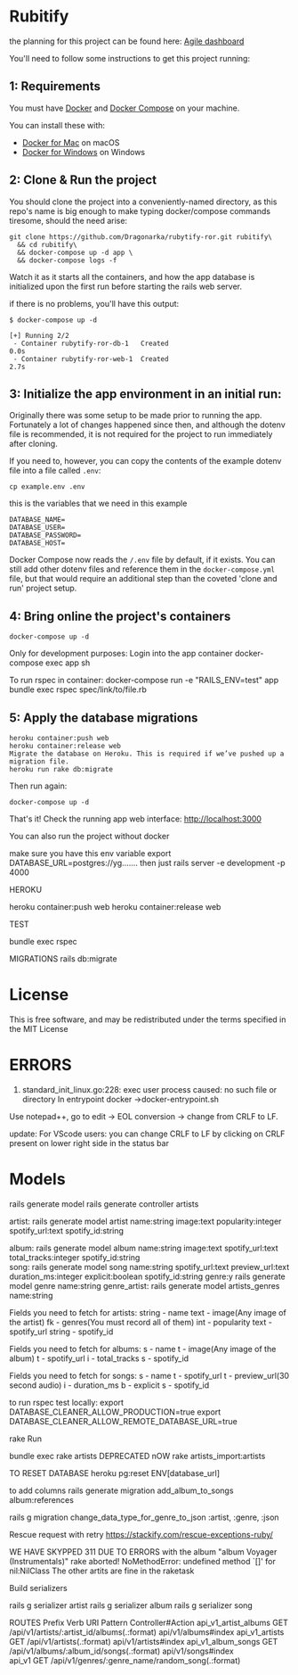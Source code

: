 
# Rubitify

the planning for this project can be found here: [Agile dashboard](https://trello.com/b/sBHnCLEI/rubytify)

You'll need to follow some instructions to get this project running:

## 1: Requirements

You must have [Docker](https://docs.docker.com/) and
[Docker Compose](https://docs.docker.com/compose/) on your machine.

You can install these with:
  * [Docker for Mac](https://docs.docker.com/docker-for-mac/) on macOS
  * [Docker for Windows](https://docs.docker.com/docker-for-windows) on Windows

## 2: Clone & Run the project

You should clone the project into a conveniently-named directory, as this repo's name is big enough
to make typing docker/compose commands tiresome, should the need arise:

```
git clone https://github.com/Dragonarka/rubytify-ror.git rubitify\
  && cd rubitify\
  && docker-compose up -d app \
  && docker-compose logs -f
```

Watch it as it starts all the containers, and how the app database is initialized upon the first run
before starting the rails web server.

if there is no problems, you'll have this output:
```
$ docker-compose up -d

[+] Running 2/2
 - Container rubytify-ror-db-1   Created                                                                   0.0s 
 - Container rubytify-ror-web-1  Created                                                                   2.7s
```
## 3: Initialize the app environment in an initial run:

Originally there was some setup to be made prior to running the app. Fortunately a lot of changes
happened since then, and although the dotenv file is recommended, it is not required for the project
to run immediately after cloning.

If you need to, however, you can copy the contents of the example dotenv file into a file
called `.env`:

```
cp example.env .env
```
this is the variables that we need in this example
```
DATABASE_NAME=
DATABASE_USER=
DATABASE_PASSWORD=
DATABASE_HOST=
```
Docker Compose now reads the `/.env` file by default, if it exists. You can still add other dotenv
files and reference them in the `docker-compose.yml` file, but that would require an additional step
than the coveted 'clone and run' project setup.

## 4: Bring online the project's containers

```
docker-compose up -d
```

Only for development purposes: 
Login into the app container
docker-compose exec app sh

To run rspec in container:
docker-compose run -e "RAILS_ENV=test" app bundle exec rspec spec/link/to/file.rb


## 5: Apply the database migrations
```
heroku container:push web
heroku container:release web
Migrate the database on Heroku. This is required if we’ve pushed up a migration file.
heroku run rake db:migrate
```

Then run again:
```
docker-compose up -d
```

That's it! Check the running app web interface: [http://localhost:3000](http://localhost:3000)

You can also run the project without docker

make sure you have this env variable
export DATABASE_URL=postgres://yg.......
 then just
  rails server -e development -p 4000

HEROKU


heroku container:push web
heroku container:release web

TEST

bundle exec rspec

MIGRATIONS
rails db:migrate

# License

This is free software, and may be redistributed under the terms specified in the MIT License


# ERRORS

1. standard_init_linux.go:228: exec user process caused: no such file or directory
In entrypoint docker ->docker-entrypoint.sh

Use notepad++, go to edit -> EOL conversion -> change from CRLF to LF.

update: For VScode users: you can change CRLF to LF by clicking on CRLF present on lower right side in the status bar

# Models

rails generate model
rails generate controller artists

artist:  rails generate model artist name:string image:text popularity:integer spotify_url:text spotify_id:string

album: rails generate model album name:string image:text spotify_url:text total_tracks:integer spotify_id:string  
song: rails generate model song name:string spotify_url:text preview_url:text duration_ms:integer explicit:boolean spotify_id:string
genre:y rails generate model genre name:string 
genre_artist: rails generate model artists_genres name:string 

Fields you need to fetch for artists:
string - name
text  - image(Any image of the artist)
fk  - genres(You must record all of them)
int  - popularity
text  - spotify_url
string  - spotify_id

Fields you need to fetch for albums:
s  - name
t  - image(Any image of the album)
t - spotify_url
i - total_tracks
s  - spotify_id

Fields you need to fetch for songs:
s  - name
t  - spotify_url
t  - preview_url(30 second audio)
i  - duration_ms
b  - explicit
s  - spotify_id


to run rspec test locally:
export DATABASE_CLEANER_ALLOW_PRODUCTION=true
export DATABASE_CLEANER_ALLOW_REMOTE_DATABASE_URL=true


rake Run

bundle exec rake artists DEPRECATED
nOW 
rake artists_import:artists 



TO RESET DATABASE
heroku pg:reset ENV[database_url]


to add columns
rails generate migration add_album_to_songs album:references

rails g migration change_data_type_for_genre_to_json :artist, :genre, :json


Rescue request with retry https://stackify.com/rescue-exceptions-ruby/

WE HAVE SKYPPED 311 DUE TO ERRORS with the album "album Voyager (Instrumentals)"
rake aborted!
NoMethodError: undefined method `[]' for nil:NilClass
The other artits are fine in the raketask


Build serializers

rails g serializer artist 
rails g serializer album 
rails g serializer song 


ROUTES
          Prefix Verb URI Pattern                                                                              Controller#Action
  api_v1_artist_albums GET  /api/v1/artists/:artist_id/albums(.:format)                                              api/v1/albums#index
  api_v1_artists GET  /api/v1/artists(.:format)                                                                api/v1/artists#index
  api_v1_album_songs GET  /api/v1/albums/:album_id/songs(.:format)                                                 api/v1/songs#index        
  api_v1 GET  /api/v1/genres/:genre_name/random_song(.:format)   